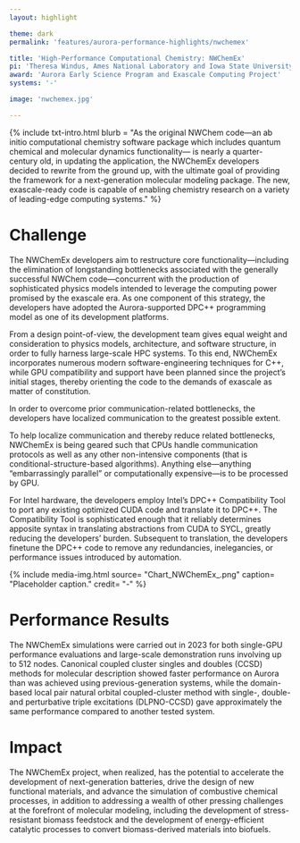 ```yaml
---
layout: highlight

theme: dark
permalink: 'features/aurora-performance-highlights/nwchemex'

title: 'High-Performance Computational Chemistry: NWChemEx'
pi: 'Theresa Windus, Ames National Laboratory and Iowa State University'
award: 'Aurora Early Science Program and Exascale Computing Project'
systems: '-'

image: 'nwchemex.jpg' 

---
```


{% include txt-intro.html 
    blurb = "As the original NWChem code—an ab initio computational chemistry software package which includes quantum chemical and molecular dynamics functionality— is nearly a quarter-century old, in updating the application, the NWChemEx developers decided to rewrite from the ground up, with the ultimate goal of providing the framework for a next-generation molecular modeling package. The new, exascale-ready code is capable of enabling chemistry research on a variety of leading-edge computing systems."
%}



# Challenge

The NWChemEx developers aim to restructure core functionality—including the elimination of longstanding bottlenecks associated with the generally successful NWChem code—concurrent with the production of sophisticated physics models intended to leverage the computing power promised by the exascale era. As one component of this strategy, the developers have adopted the Aurora-supported DPC++ programming model as one of its development platforms.

From a design point-of-view, the development team gives equal weight and consideration to physics models, architecture, and software structure, in order to fully harness large-scale HPC systems. To this end, NWChemEx incorporates numerous modern software-engineering techniques for C++, while GPU compatibility and support have been planned since the project’s initial stages, thereby orienting the code to the demands of exascale as matter of constitution.

In order to overcome prior communication-related bottlenecks, the developers have localized communication to the greatest possible extent.

To help localize communication and thereby reduce related bottlenecks, NWChemEx is being geared such that CPUs handle communication protocols as well as any other non-intensive components (that is conditional-structure-based algorithms). Anything else—anything “embarrassingly parallel” or computationally expensive—is to be processed by GPU.

For Intel hardware, the developers employ Intel’s DPC++ Compatibility Tool to port any existing optimized CUDA code and translate it to DPC++. The Compatibility Tool is sophisticated enough that it reliably determines apposite syntax in translating abstractions from CUDA to SYCL, greatly reducing the developers’ burden. Subsequent to translation, the developers finetune the DPC++ code to remove any redundancies, inelegancies, or performance issues introduced by automation.

{% include media-img.html
   source= "Chart_NWChemEx_.png"
   caption= "Placeholder caption."
   credit= "-"
%}


# Performance Results

The NWChemEx simulations were carried out in 2023 for both single-GPU performance evaluations and large-scale demonstration runs involving up to 512 nodes. Canonical coupled cluster singles and doubles (CCSD) methods for molecular description showed faster performance on Aurora than was achieved using previous-generation systems, while the domain-based local pair natural orbital coupled-cluster method with single-, double- and perturbative triple excitations (DLPNO-CCSD) gave approximately the same performance compared to another tested system.


# Impact

The NWChemEx project, when realized, has the potential to accelerate the development of next-generation batteries, drive the design of new functional materials, and advance the simulation of combustive chemical processes, in addition to addressing a wealth of other pressing challenges at the forefront of molecular modeling, including the development of stress-resistant biomass feedstock and the development of energy-efficient catalytic processes to convert biomass-derived materials into biofuels.
